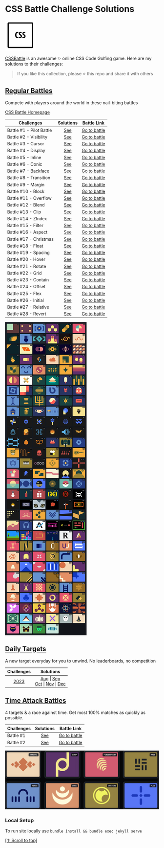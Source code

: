 # CSS Battle Challenge Solutions

![Logo](./assets/logo.png)

[CSSBattle](https://cssbattle.dev/) is an awesome ✨ online CSS Code Golfing game. Here are my solutions to their challenges:

> If you like this collection, please ⭐️ this repo and share it with others

## [Regular Battles](./battles/README.md)

Compete with players around the world in these nail-biting battles

[CSS Battle Homepage](https://cssbattle.dev/battles)

| Challenges               |              Solutions              |                   Battle Link                   |
| ------------------------ | :---------------------------------: | :---------------------------------------------: |
| Battle #1 - Pilot Battle | [See](./battles/01-pilot-battle.md) | [Go to battle](https://cssbattle.dev/battle/1)  |
| Battle #2 - Visibility   |  [See](./battles/02-visibility.md)  | [Go to battle](https://cssbattle.dev/battle/2)  |
| Battle #3 - Cursor       |    [See](./battles/03-cursor.md)    | [Go to battle](https://cssbattle.dev/battle/3)  |
| Battle #4 - Display      |   [See](./battles/04-display.md)    | [Go to battle](https://cssbattle.dev/battle/4)  |
| Battle #5 - Inline       |    [See](./battles/05-inline.md)    | [Go to battle](https://cssbattle.dev/battle/5)  |
| Battle #6 - Conic        |    [See](./battles/06-conic.md)     | [Go to battle](https://cssbattle.dev/battle/6)  |
| Battle #7 - Backface     |   [See](./battles/07-backface.md)   | [Go to battle](https://cssbattle.dev/battle/7)  |
| Battle #8 - Transition   |  [See](./battles/08-transition.md)  | [Go to battle](https://cssbattle.dev/battle/8)  |
| Battle #9 - Margin       |    [See](./battles/09-margin.md)    | [Go to battle](https://cssbattle.dev/battle/9)  |
| Battle #10 - Block       |    [See](./battles/10-block.md)     | [Go to battle](https://cssbattle.dev/battle/10) |
| Battle #11 - Overflow    |   [See](./battles/11-overflow.md)   | [Go to battle](https://cssbattle.dev/battle/11) |
| Battle #12 - Blend       |    [See](./battles/12-blend.md)     | [Go to battle](https://cssbattle.dev/battle/12) |
| Battle #13 - Clip        |     [See](./battles/13-clip.md)     | [Go to battle](https://cssbattle.dev/battle/13) |
| Battle #14 - ZIndex      |    [See](./battles/14-zIndex.md)    | [Go to battle](https://cssbattle.dev/battle/14) |
| Battle #15 - Filter      |    [See](./battles/15-filter.md)    | [Go to battle](https://cssbattle.dev/battle/15) |
| Battle #16 - Aspect      |    [See](./battles/16-aspect.md)    | [Go to battle](https://cssbattle.dev/battle/16) |
| Battle #17 - Christmas   |  [See](./battles/17-christmas.md)   | [Go to battle](https://cssbattle.dev/battle/17) |
| Battle #18 - Float       |    [See](./battles/18-float.md)     | [Go to battle](https://cssbattle.dev/battle/18) |
| Battle #19 - Spacing     |   [See](./battles/19-spacing.md)    | [Go to battle](https://cssbattle.dev/battle/19) |
| Battle #20 - Hover       |    [See](./battles/20-hover.md)     | [Go to battle](https://cssbattle.dev/battle/20) |
| Battle #21 - Rotate      |    [See](./battles/21-rotate.md)    | [Go to battle](https://cssbattle.dev/battle/21) |
| Battle #22 - Grid        |     [See](./battles/22-grid.md)     | [Go to battle](https://cssbattle.dev/battle/22) |
| Battle #23 - Contain     |   [See](./battles/23-contain.md)    | [Go to battle](https://cssbattle.dev/battle/23) |
| Battle #24 - Offset      |    [See](./battles/24-offset.md)    | [Go to battle](https://cssbattle.dev/battle/24) |
| Battle #25 - Flex        |     [See](./battles/25-flex.md)     | [Go to battle](https://cssbattle.dev/battle/25) |
| Battle #26 - Initial     |   [See](./battles/26-initial.md)    | [Go to battle](https://cssbattle.dev/battle/26) |
| Battle #27 - Relative    |   [See](./battles/27-relative.md)   | [Go to battle](https://cssbattle.dev/battle/27) |
| Battle #28 - Revert      |    [See](./battles/28-revert.md)    | [Go to battle](https://cssbattle.dev/battle/28) |

![Battle Art](./assets/battles.png)

## [Daily Targets](https://cssbattle.dev/daily)

A new target everyday for you to unwind. No leaderboards, no competition

|               Challenges               |                                                                                          Solutions                                                                                          |
| :------------------------------------: | :-----------------------------------------------------------------------------------------------------------------------------------------------------------------------------------------: |
| [2023](./daily-targets/2023/README.md) | [Aug](./daily-targets/2023/aug.md) \| [Sep](./daily-targets/2023/sep.md) <br>[Oct](./daily-targets/2023/oct.md) \| [Nov](./daily-targets/2023/nov.md) \| [Dec](./daily-targets/2023/dec.md) |

## [Time Attack Battles](./time-attack/README.md)

4 targets & a race against time. Get most 100% matches as quickly as possible.

| Challenges |               Solutions                |                            Battle Link                            |
| ---------- | :------------------------------------: | :---------------------------------------------------------------: |
| Battle #1  | [See](./time-attack/01-time-attack.md) | [Go to battle](https://cssbattle.dev/battle/OzwOT17YcT3b8TbNevqv) |
| Battle #2  | [See](./time-attack/02-time-attack.md) | [Go to battle](https://cssbattle.dev/battle/9crk8153AW0QGM8Ne9Ty) |

![Battle Art](./assets/time-battles.png)

### Local Setup

To run site locally use `bundle install && bundle exec jekyll serve`

[\[↑ Scroll to top\]](#css-battle-challenge-solutions)
